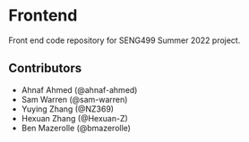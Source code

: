 # Frontend
Front end code repository for SENG499 Summer 2022 project.

## Contributors
- Ahnaf Ahmed (@ahnaf-ahmed)
- Sam Warren (@sam-warren)
- Yuying Zhang (@NZ369)
- Hexuan Zhang (@Hexuan-Z)
- Ben Mazerolle (@bmazerolle)
